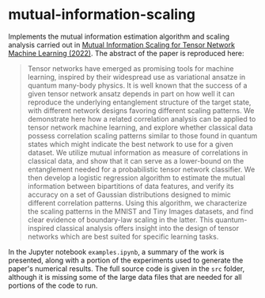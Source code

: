 # mutual-information-scaling
Implements the mutual information estimation algorithm and scaling analysis carried out in [Mutual Information Scaling for Tensor Network Machine Learning (2022)](https://arxiv.org/abs/2103.00105). The abstract of the paper is reproduced here:
> Tensor networks have emerged as promising tools for machine learning, inspired by their widespread use as variational ansatze in quantum many-body physics. It is well known that the success of a given tensor network ansatz depends in part on how well it can reproduce the underlying entanglement structure of the target state, with different network designs favoring different scaling patterns. We demonstrate here how a related correlation analysis can be applied to tensor network machine learning, and explore whether classical data possess correlation scaling patterns similar to those found in quantum states which might indicate the best network to use for a given dataset. We utilize mutual information as measure of correlations in classical data, and show that it can serve as a lower-bound on the entanglement needed for a probabilistic tensor network classifier. We then develop a logistic regression algorithm to estimate the mutual information between bipartitions of data features, and verify its accuracy on a set of Gaussian distributions designed to mimic different correlation patterns. Using this algorithm, we characterize the scaling patterns in the MNIST and Tiny Images datasets, and find clear evidence of boundary-law scaling in the latter. This quantum-inspired classical analysis offers insight into the design of tensor networks which are best suited for specific learning tasks.

In the Jupyter notebook `examples.ipynb`, a summary of the work is presented, along with a portion of the experiments used to generate the paper's numerical results. The full source code is given in the `src` folder, although it is missing some of the large data files that are needed for all portions of the code to run. 

